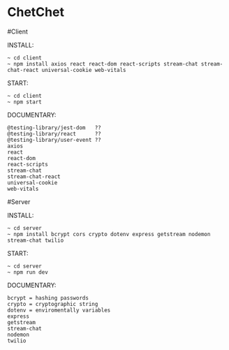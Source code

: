 # ChetChet

#Client

INSTALL:

    ~ cd client
    ~ npm install axios react react-dom react-scripts stream-chat stream-chat-react universal-cookie web-vitals


START:

    ~ cd client
    ~ npm start

DOCUMENTARY:

    @testing-library/jest-dom   ??
    @testing-library/react      ??
    @testing-library/user-event ??
    axios 
    react 
    react-dom 
    react-scripts 
    stream-chat 
    stream-chat-react 
    universal-cookie 
    web-vitals

#Server

INSTALL:

    ~ cd server
    ~ npm install bcrypt cors crypto dotenv express getstream nodemon stream-chat twilio


START:

    ~ cd server
    ~ npm run dev

DOCUMENTARY:

    bcrypt = hashing passwords
    crypto = cryptographic string
    dotenv = enviromentally variables
    express
    getstream
    stream-chat
    nodemon
    twilio
